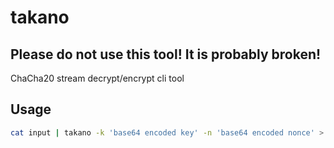 # takano

## Please do not use this tool! It is probably broken!

ChaCha20 stream decrypt/encrypt cli tool

## Usage

```sh
cat input | takano -k 'base64 encoded key' -n 'base64 encoded nonce' > dest
```
